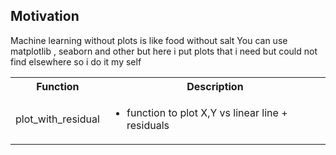 <h2>Motivation</h2>
Machine learning without plots is like food without salt
You can use matplotlib , seaborn and other but here i put plots that i need but could not find elsewhere so i do it my self

<table>
  <tr>
    <th>Function</th>
    <th>Description</th>
  </tr>
  <tr>
    <td>plot_with_residual</td>
    <td>
    <ul>
    <li>function to plot X,Y vs linear line + residuals </li>
    </ul>
    </td>
  </tr>
</table>
